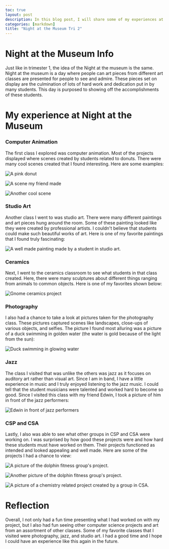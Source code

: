 ```yaml
---
toc: true
layout: post
description: In this blog post, I will share some of my experiences at the second Night at the Museum.
categories: [markdown]
title: "Night at the Museum Tri 2"
---
```


# Night at the Museum Info

Just like in trimester 1, the idea of the Night at the museum is the same. Night at the museum is a day where people can art pieces from different art classes are presented for people to see and admire. These pieces set on display are the culmination of lots of hard work and dedication put in by many students. This day is purposed to showing off the accomplishments of these students.

# My experience at Night at the Museum

### Computer Animation

The first class I explored was computer animation. Most of the projects displayed where scenes created by students related to donuts. There were many cool scenes created that I found interesting. Here are some examples:

![]({{site.baseurl}}/images/pinkdonut.png "A pink donut")

![]({{site.baseurl}}/images/makodonut.png "A scene my friend made")

![]({{site.baseurl}}/images/coolscene.png "Another cool scene")

### Studio Art

Another class I went to was studio art. There were many different paintings and art pieces hung around the room. Some of these painting looked like they were created by professional artists. I couldn't believe that students could make such beautiful works of art. Here is one of my favorite paintings that I found truly fascinating:

![]({{site.baseurl}}/images/studioartpainting.png "A well made painting made by a student in studio art.")

### Ceramics

Next, I went to the ceramics classroom to see what students in that class created. Here, there were many sculptures about different things ranging from animals to common objects. Here is one of my favorites shown below:

![]({{site.baseurl}}/images/ceramicsgnome.png "Gnome ceramics project")

### Photography

I also had a chance to take a look at pictures taken for the photography class. These pictures captured scenes like landscapes, close-ups of various objects, and selfies. The picture I found most alluring was a picture of a duck swimming in golden water (the water is gold because of the light from the sun):

![]({{site.baseurl}}/images/duck.png "Duck swimming in glowing water")

### Jazz

The class I visited that was unlike the others was jazz as it focuses on auditory art rather than visual art. Since I am in band, I have a little experience in music and I truly enjoyed listening to the jazz music. I could tell that the student musicians were talented and worked hard to become so good. Since I visited this class with my friend Edwin, I took a picture of him in front of the jazz performers:

![]({{site.baseurl}}/images/jazz.png "Edwin in front of jazz performers")

### CSP and CSA

Lastly, I also was able to see what other groups in CSP and CSA were working on. I was surprised by how good these projects were and how hard these students must have worked on them. Their projects functioned as intended and looked appealing and well made. Here are some of the projects I had a chance to view:

![]({{site.baseurl}}/images/dolphinfitness1.png "A picture of the dolphin fitness group's project.")

![]({{site.baseurl}}/images/dolphinfitness1.png "Another picture of the dolphin fitness group's project.")

![]({{site.baseurl}}/images/CSAproject.png "A picture of a chemistry related project created by a group in CSA.")

# Reflection

Overall, I not only had a fun time presenting what I had worked on with my project, but I also had fun seeing other computer science projects and art from an assortment of other classes. Some of my favorite classes that I visited were photography, jazz, and studio art. I had a good time and I hope I could have an experience like this again in the future.